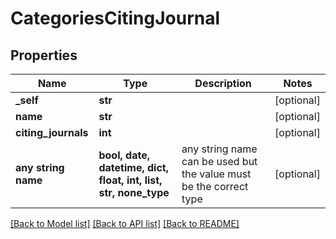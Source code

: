 # CategoriesCitingJournal


## Properties
Name | Type | Description | Notes
------------ | ------------- | ------------- | -------------
**_self** | **str** |  | [optional] 
**name** | **str** |  | [optional] 
**citing_journals** | **int** |  | [optional] 
**any string name** | **bool, date, datetime, dict, float, int, list, str, none_type** | any string name can be used but the value must be the correct type | [optional]

[[Back to Model list]](../README.md#documentation-for-models) [[Back to API list]](../README.md#documentation-for-api-endpoints) [[Back to README]](../README.md)


